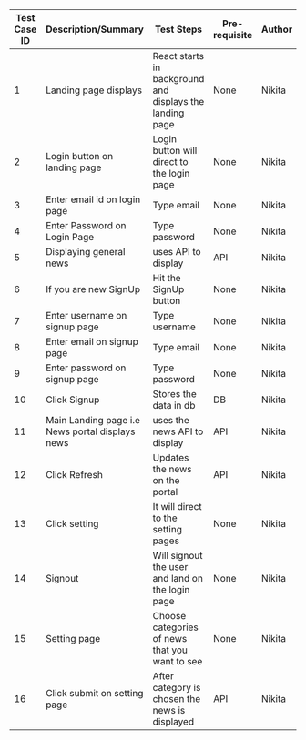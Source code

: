 | Test Case ID  | Description/Summary  | Test Steps | Pre-requisite | Author  | Test Method |
| ------------- | -------------------- | ---------- | ------------- | ------- | ----------- |
|1| Landing page displays| React starts in background and displays the landing page| None| Nikita| Unit|
|2|Login button on landing page |Login button will direct to the login page | None | Nikita | Manual |
|3|Enter email id on login page |Type email | None| Nikita |Manual |
|4|Enter Password on Login Page| Type password | None | Nikita |Manual|
|5|Displaying general news| uses API to display | API | Nikita |Unit|
|6|If you are new SignUp| Hit the SignUp button | None | Nikita |Unit|
|7|Enter username on signup page |Type username | None| Nikita |Manual |
|8|Enter email on signup page |Type email | None| Nikita |Manual |
|9|Enter password on signup page |Type password | None| Nikita |Manual |
|10|Click Signup |Stores the data in db | DB| Nikita |Unit |
|11|Main Landing page i.e News portal displays news |uses the news API to display | API| Nikita |Unit |
|12|Click Refresh |Updates the news on the portal | API | Nikita |Unit |
|13|Click setting |It will direct to the setting pages | None| Nikita |Unit |
|14|Signout |Will signout the user and land on the login page | None| Nikita |Unit |
|15|Setting page |Choose categories of news that you want to see | None| Nikita |Unit |
|16|Click submit on setting page |After category is chosen the news is displayed | API | Nikita |Unit |
